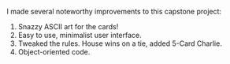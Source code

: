 I made several noteworthy improvements to this capstone project:

1. Snazzy ASCII art for the cards!
2. Easy to use, minimalist user interface.
3. Tweaked the rules. House wins on a tie, added 5-Card Charlie.
4. Object-oriented code.
